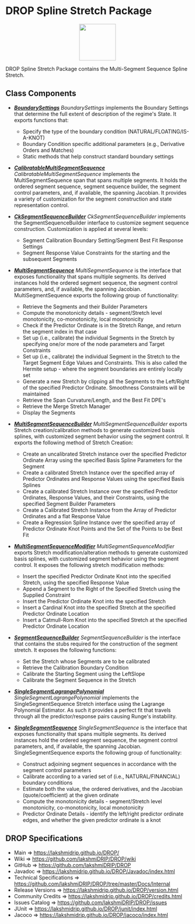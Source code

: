 # DROP Spline Stretch Package

<p align="center"><img src="https://github.com/lakshmiDRIP/DROP/blob/master/DRIP_Logo.gif?raw=true" width="100"></p>

DROP Spline Stretch Package contains the Multi-Segment Sequence Spline Stretch.


## Class Components

 * [***BoundarySettings***](https://github.com/lakshmiDRIP/DROP/tree/master/src/main/java/org/drip/spline/stretch/BoundarySettings.java)
 <i>BoundarySettings</i> implements the Boundary Settings that determine the full extent of description of
 the regime's State. It exports functions that:
 	* Specify the type of the boundary condition (NATURAL/FLOATING/IS-A-KNOT)
 	* Boundary Condition specific additional parameters (e.g., Derivative Orders and Matches)
 	* Static methods that help construct standard boundary settings

 * [***CalibratableMultiSegmentSequence***](https://github.com/lakshmiDRIP/DROP/tree/master/src/main/java/org/drip/spline/stretch/CalibratableMultiSegmentSequence.java)
 <i>CalibratableMultiSegmentSequence</i> implements the MultiSegmentSequence span that spans multiple
 segments. It holds the ordered segment sequence, segment sequence builder, the segment control parameters,
 and, if available, the spanning Jacobian. It provides a variety of customization for the segment
 construction and state representation control.

 * [***CkSegmentSequenceBuilder***](https://github.com/lakshmiDRIP/DROP/tree/master/src/main/java/org/drip/spline/stretch/CkSegmentSequenceBuilder.java)
 <i>CkSegmentSequenceBuilder</i> implements the SegmentSequenceBuilder interface to customize segment
 sequence construction. Customization is applied at several levels:
 	* Segment Calibration Boundary Setting/Segment Best Fit Response Settings
 	* Segment Response Value Constraints for the starting and the subsequent Segments

 * [***MultiSegmentSequence***](https://github.com/lakshmiDRIP/DROP/tree/master/src/main/java/org/drip/spline/stretch/MultiSegmentSequence.java)
 <i>MultiSegmentSequence</i> is the interface that exposes functionality that spans multiple segments. Its
 derived instances hold the ordered segment sequence, the segment control parameters, and, if available, the
 spanning Jacobian. MultiSegmentSequence exports the following group of functionality:
 	* Retrieve the Segments and their Builder Parameters
 	* Compute the monotonicity details - segment/Stretch level monotonicity, co-monotonicity, local
 		monotonicity
 	* Check if the Predictor Ordinate is in the Stretch Range, and return the segment index in that case
 	* Set up (i.e., calibrate) the individual Segments in the Stretch by specifying one/or more of the node
 		parameters and Target Constraints
 	* Set up (i.e., calibrate) the individual Segment in the Stretch to the Target Segment Edge Values and
 		Constraints. This is also called the Hermite setup - where the segment boundaries are entirely
 		locally set
 	* Generate a new Stretch by clipping all the Segments to the Left/Right of the specified Predictor
 		Ordinate. Smoothness Constraints will be maintained
 	* Retrieve the Span Curvature/Length, and the Best Fit DPE's
 	* Retrieve the Merge Stretch Manager
 	* Display the Segments

 * [***MultiSegmentSequenceBuilder***](https://github.com/lakshmiDRIP/DROP/tree/master/src/main/java/org/drip/spline/stretch/MultiSegmentSequenceBuilder.java)
 <i>MultiSegmentSequenceBuilder</i> exports Stretch creation/calibration methods to generate customized basis
 splines, with customized segment behavior using the segment control. It exports the following method of
 Stretch Creation:
 	* Create an uncalibrated Stretch instance over the specified Predictor Ordinate Array using the specified
 		Basis Spline Parameters for the Segment
 	* Create a calibrated Stretch Instance over the specified array of Predictor Ordinates and Response
 		Values using the specified Basis Splines
 	* Create a calibrated Stretch Instance over the specified Predictor Ordinates, Response Values, and their
 		Constraints, using the specified Segment Builder Parameters
 	* Create a Calibrated Stretch Instance from the Array of Predictor Ordinates and a flat Response Value
 	* Create a Regression Spline Instance over the specified array of Predictor Ordinate Knot Points and the
 		Set of the Points to be Best Fit

 * [***MultiSegmentSequenceModifier***](https://github.com/lakshmiDRIP/DROP/tree/master/src/main/java/org/drip/spline/stretch/MultiSegmentSequenceModifier.java)
 <i>MultiSegmentSequenceModifier</i> exports Stretch modification/alteration methods to generate customized
 basis splines, with customized segment behavior using the segment control. It exposes the following stretch
 modification methods:
 	* Insert the specified Predictor Ordinate Knot into the specified Stretch, using the specified Response
 		Value
 	* Append a Segment to the Right of the Specified Stretch using the Supplied Constraint
 	* Insert the Predictor Ordinate Knot into the specified Stretch
 	* Insert a Cardinal Knot into the specified Stretch at the specified Predictor Ordinate Location
 	* Insert a Catmull-Rom Knot into the specified Stretch at the specified Predictor Ordinate Location

 * [***SegmentSequenceBuilder***](https://github.com/lakshmiDRIP/DROP/tree/master/src/main/java/org/drip/spline/stretch/SegmentSequenceBuilder.java)
 <i>SegmentSequenceBuilder</i> is the interface that contains the stubs required for the construction of the
 segment stretch. It exposes the following functions:
 	* Set the Stretch whose Segments are to be calibrated
 	* Retrieve the Calibration Boundary Condition
 	* Calibrate the Starting Segment using the LeftSlope
 	* Calibrate the Segment Sequence in the Stretch

 * [***SingleSegmentLagrangePolynomial***](https://github.com/lakshmiDRIP/DROP/tree/master/src/main/java/org/drip/spline/stretch/SingleSegmentLagrangePolynomial.java)
 <i>SingleSegmentLagrangePolynomial</i> implements the SingleSegmentSequence Stretch interface using the
 Lagrange Polynomial Estimator. As such it provides a perfect fit that travels through all the
 predictor/response pairs causing Runge's instability.

 * [***SingleSegmentSequence***](https://github.com/lakshmiDRIP/DROP/tree/master/src/main/java/org/drip/spline/stretch/SingleSegmentSequence.java)
 <i>SingleSegmentSequence</i> is the interface that exposes functionality that spans multiple segments. Its
 derived instances hold the ordered segment sequence, the segment control parameters, and, if available, the
 spanning Jacobian. SingleSegmentSequence exports the following group of functionality:
 	* Construct adjoining segment sequences in accordance with the segment control parameters
 	* Calibrate according to a varied set of (i.e., NATURAL/FINANCIAL) boundary conditions
 	* Estimate both the value, the ordered derivatives, and the Jacobian (quote/coefficient) at the given
 		ordinate
 	* Compute the monotonicity details - segment/Stretch level monotonicity, co-monotonicity, local
 		monotonicity
 	* Predictor Ordinate Details - identify the left/right predictor ordinate edges, and whether the given
 		predictor ordinate is a knot


## DROP Specifications

 * Main                     => https://lakshmidrip.github.io/DROP/
 * Wiki                     => https://github.com/lakshmiDRIP/DROP/wiki
 * GitHub                   => https://github.com/lakshmiDRIP/DROP
 * Javadoc                  => https://lakshmidrip.github.io/DROP/Javadoc/index.html
 * Technical Specifications => https://github.com/lakshmiDRIP/DROP/tree/master/Docs/Internal
 * Release Versions         => https://lakshmidrip.github.io/DROP/version.html
 * Community Credits        => https://lakshmidrip.github.io/DROP/credits.html
 * Issues Catalog           => https://github.com/lakshmiDRIP/DROP/issues
 * JUnit                    => https://lakshmidrip.github.io/DROP/junit/index.html
 * Jacoco                   => https://lakshmidrip.github.io/DROP/jacoco/index.html
